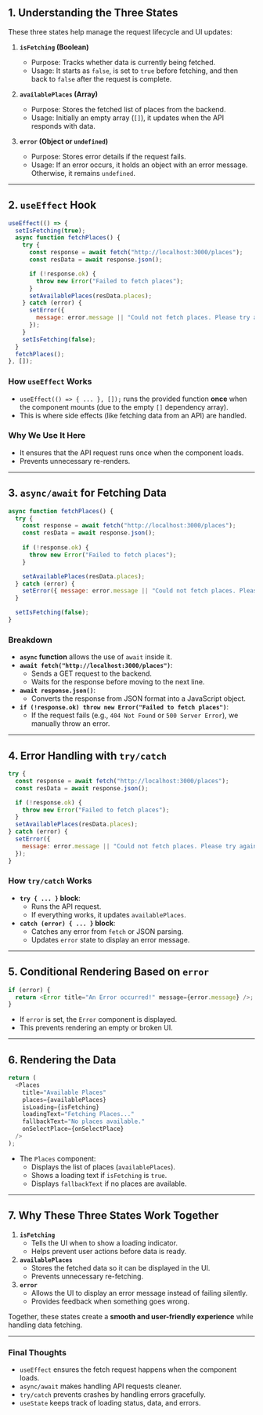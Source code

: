 ## **1. Understanding the Three States**
These three states help manage the request lifecycle and UI updates:

1. **`isFetching` (Boolean)**
   - Purpose: Tracks whether data is currently being fetched.
   - Usage: It starts as `false`, is set to `true` before fetching, and then back to `false` after the request is complete.

2. **`availablePlaces` (Array)**
   - Purpose: Stores the fetched list of places from the backend.
   - Usage: Initially an empty array (`[]`), it updates when the API responds with data.

3. **`error` (Object or `undefined`)**
   - Purpose: Stores error details if the request fails.
   - Usage: If an error occurs, it holds an object with an error message. Otherwise, it remains `undefined`.

---

## **2. `useEffect` Hook**
```javascript
useEffect(() => {
  setIsFetching(true);
  async function fetchPlaces() {
    try {
      const response = await fetch("http://localhost:3000/places");
      const resData = await response.json();

      if (!response.ok) {
        throw new Error("Failed to fetch places");
      }
      setAvailablePlaces(resData.places);
    } catch (error) {
      setError({
        message: error.message || "Could not fetch places. Please try again later"
      });
    }
    setIsFetching(false);
  }
  fetchPlaces();
}, []);
```
### **How `useEffect` Works**
- `useEffect(() => { ... }, []);` runs the provided function **once** when the component mounts (due to the empty `[]` dependency array).
- This is where side effects (like fetching data from an API) are handled.

### **Why We Use It Here**
- It ensures that the API request runs once when the component loads.
- Prevents unnecessary re-renders.

---

## **3. `async/await` for Fetching Data**
```javascript
async function fetchPlaces() {
  try {
    const response = await fetch("http://localhost:3000/places");
    const resData = await response.json();
    
    if (!response.ok) {
      throw new Error("Failed to fetch places");
    }

    setAvailablePlaces(resData.places);
  } catch (error) {
    setError({ message: error.message || "Could not fetch places. Please try again later" });
  }

  setIsFetching(false);
}
```
### **Breakdown**
- **`async` function** allows the use of `await` inside it.
- **`await fetch("http://localhost:3000/places")`**:
  - Sends a GET request to the backend.
  - Waits for the response before moving to the next line.
- **`await response.json()`**:
  - Converts the response from JSON format into a JavaScript object.
- **`if (!response.ok) throw new Error("Failed to fetch places")`**:
  - If the request fails (e.g., `404 Not Found` or `500 Server Error`), we manually throw an error.

---

## **4. Error Handling with `try/catch`**
```javascript
try {
  const response = await fetch("http://localhost:3000/places");
  const resData = await response.json();

  if (!response.ok) {
    throw new Error("Failed to fetch places");
  }
  setAvailablePlaces(resData.places);
} catch (error) {
  setError({
    message: error.message || "Could not fetch places. Please try again later"
  });
}
```
### **How `try/catch` Works**
- **`try { ... }` block**:
  - Runs the API request.
  - If everything works, it updates `availablePlaces`.
- **`catch (error) { ... }` block**:
  - Catches any error from `fetch` or JSON parsing.
  - Updates `error` state to display an error message.

---

## **5. Conditional Rendering Based on `error`**
```javascript
if (error) {
  return <Error title="An Error occurred!" message={error.message} />;
}
```
- If `error` is set, the `Error` component is displayed.
- This prevents rendering an empty or broken UI.

---

## **6. Rendering the Data**
```javascript
return (
  <Places
    title="Available Places"
    places={availablePlaces}
    isLoading={isFetching}
    loadingText="Fetching Places..."
    fallbackText="No places available."
    onSelectPlace={onSelectPlace}
  />
);
```
- The `Places` component:
  - Displays the list of places (`availablePlaces`).
  - Shows a loading text if `isFetching` is `true`.
  - Displays `fallbackText` if no places are available.

---

## **7. Why These Three States Work Together**
1. **`isFetching`**
   - Tells the UI when to show a loading indicator.
   - Helps prevent user actions before data is ready.
2. **`availablePlaces`**
   - Stores the fetched data so it can be displayed in the UI.
   - Prevents unnecessary re-fetching.
3. **`error`**
   - Allows the UI to display an error message instead of failing silently.
   - Provides feedback when something goes wrong.

Together, these states create a **smooth and user-friendly experience** while handling data fetching.

---

### **Final Thoughts**
- `useEffect` ensures the fetch request happens when the component loads.
- `async/await` makes handling API requests cleaner.
- `try/catch` prevents crashes by handling errors gracefully.
- `useState` keeps track of loading status, data, and errors.
